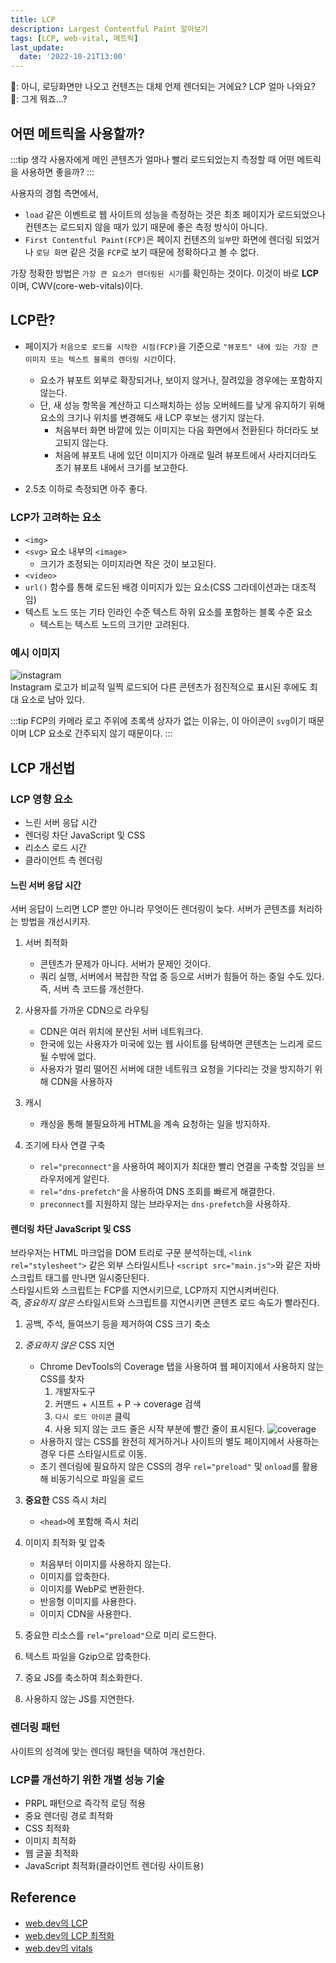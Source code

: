 ```yaml
---
title: LCP
description: Largest Contentful Paint 알아보기
tags: [LCP, web-vital, 메트릭]
last_update:
  date: '2022-10-21T13:00'
---
```


🦊: 아니, 로딩화면만 나오고 컨텐츠는 대체 언제 렌더되는 거에요? LCP 얼마 나와요?  
🐣: 그게 뭐죠...?

<!--truncate-->

## 어떤 메트릭을 사용할까?

:::tip 생각
사용자에게 메인 콘텐츠가 얼마나 빨리 로드되었는지 측정할 때 어떤 메트릭을 사용하면 좋을까?
:::

사용자의 경험 측면에서,

- `load` 같은 이벤트로 웹 사이트의 성능을 측정하는 것은 최초 페이지가 로드되었으나 컨텐츠는 로드되지 않을 때가 있기 때문에 좋은 측정 방식이 아니다.
- `First Contentful Paint(FCP)`은 페이지 컨텐츠의 `일부`만 화면에 렌더링 되었거나 `로딩 화면` 같은 것을 `FCP`로 보기 때문에 정확하다고 볼 수 없다.

가장 정확한 방법은 `가장 큰 요소가 렌더링된 시기`를 확인하는 것이다.
이것이 바로 **LCP**이며, CWV(core-web-vitals)이다.

## LCP란?

- 페이지가 `처음으로 로드를 시작한 시점(FCP)`을 기준으로 `"뷰포트" 내에 있는 가장 큰 이미지 또는 텍스트 블록의 렌더링 시간`이다.

  - 요소가 뷰포트 외부로 확장되거나, 보이지 않거나, 잘려있을 경우에는 포함하지 않는다.
  - 단, 새 성능 항목을 계산하고 디스패치하는 성능 오버헤드를 낮게 유지하기 위해 요소의 크기나 위치를 변경해도 새 LCP 후보는 생기지 않는다.
    - 처음부터 화면 바깥에 있는 이미지는 다음 화면에서 전환된다 하더라도 보고되지 않는다.
    - 처음에 뷰포트 내에 있던 이미지가 아래로 밀려 뷰포트에서 사라지더라도 초기 뷰포트 내에서 크기를 보고한다.

- 2.5초 이하로 측정되면 아주 좋다.

### LCP가 고려하는 요소

- `<img>`
- `<svg>` 요소 내부의 `<image>`
  - 크기가 조정되는 이미지라면 작은 것이 보고된다.
- `<video>`
- `url()` 함수를 통해 로드된 배경 이미지가 있는 요소(CSS 그라데이션과는 대조적임)
- 텍스트 노드 또는 기타 인라인 수준 텍스트 하위 요소를 포함하는 블록 수준 요소
  - 텍스트는 텍스트 노드의 크기만 고려된다.

### 예시 이미지

![instagram](https://web-dev.imgix.net/image/admin/uJAGswhXK3bE6Vs4I5bP.png?auto=format&w=845)  
Instagram 로고가 비교적 일찍 로드되어 다른 콘텐츠가 점진적으로 표시된 후에도 최대 요소로 남아 있다.

:::tip
FCP의 카메라 로고 주위에 초록색 상자가 없는 이유는, 이 아이콘이 `svg`이기 때문이며 LCP 요소로 간주되지 않기 때문이다.
:::

## LCP 개선법

### LCP 영향 요소

- 느린 서버 응답 시간
- 렌더링 차단 JavaScript 및 CSS
- 리소스 로드 시간
- 클라이언트 측 렌더링

#### 느린 서버 응답 시간

서버 응답이 느리면 LCP 뿐만 아니라 무엇이든 렌더링이 늦다. 서버가 콘텐츠를 처리하는 방법을 개선시키자.

1. 서버 최적화

   - 콘텐츠가 문제가 아니다. 서버가 문제인 것이다.
   - 쿼리 실행, 서버에서 복잡한 작업 중 등으로 서버가 힘들어 하는 중일 수도 있다. 즉, 서버 측 코드를 개선한다.

2. 사용자를 가까운 CDN으로 라우팅

   - CDN은 여러 위치에 분산된 서버 네트워크다.
   - 한국에 있는 사용자가 미국에 있는 웹 사이트를 탐색하면 콘텐츠는 느리게 로드될 수밖에 없다.
   - 사용자가 멀리 떨어진 서버에 대한 네트워크 요청을 기다리는 것을 방지하기 위해 CDN을 사용하자

3. 캐시

   - 캐싱을 통해 불필요하게 HTML을 계속 요청하는 일을 방지하자.

4. 조기에 타사 연결 구축

   - `rel="preconnect"`을 사용하여 페이지가 최대한 빨리 연결을 구축할 것임을 브라우저에게 알린다.
   - `rel="dns-prefetch"`을 사용하여 DNS 조회를 빠르게 해결한다.
   - `preconnect`를 지원하지 않는 브라우저는 `dns-prefetch`을 사용하자.

#### 렌더링 차단 JavaScript 및 CSS

브라우저는 HTML 마크업을 DOM 트리로 구문 분석하는데, `<link rel="stylesheet">` 같은 외부 스타일시트나 `<script src="main.js">`와 같은 자바스크립트 태그를 만나면 일시중단된다.  
스타일시트와 스크립트는 FCP를 지연시키므로, LCP까지 지연시켜버린다.  
즉, _중요하지 않은_ 스타일시트와 스크립트를 지연시키면 콘텐츠 로드 속도가 빨라진다.

1. 공백, 주석, 들여쓰기 등을 제거하여 CSS 크기 축소
2. _중요하지 않은_ CSS 지연

   - Chrome DevTools의 Coverage 탭을 사용하여 웹 페이지에서 사용하지 않는 CSS를 찾자
     1. 개발자도구
     2. 커맨드 + 시프트 + P -> coverage 검색
     3. `다시 로드 아이콘` 클릭
     4. 사용 되지 않는 코드 줄은 시작 부분에 빨간 줄이 표시된다.
        ![coverage](https://wd.imgix.net/image/0g2WvpbGRGdVs0aAPc6ObG7gkud2/IzpB7injykyaq8PRDVwF.png?auto=format&w=845)
   - 사용하지 않는 CSS를 완전히 제거하거나 사이트의 별도 페이지에서 사용하는 경우 다른 스타일시트로 이동.
   - 초기 렌더링에 필요하지 않은 CSS의 경우 `rel="preload"` 및 `onload`를 활용해 비동기식으로 파일을 로드

3. **중요한** CSS 즉시 처리

   - `<head>`에 포함해 즉시 처리

4. 이미지 최적화 및 압축

   - 처음부터 이미지를 사용하지 않는다.
   - 이미지를 압축한다.
   - 이미지를 WebP로 변환한다.
   - 반응형 이미지를 사용한다.
   - 이미지 CDN을 사용한다.

5. 중요한 리소스를 `rel="preload"`으로 미리 로드한다.
6. 텍스트 파일을 Gzip으로 압축한다.
7. 중요 JS를 축소하여 최소화한다.
8. 사용하지 않는 JS를 지연한다.

### 렌더링 패턴

사이트의 성격에 맞는 렌더링 패턴을 택하여 개선한다.

### LCP를 개선하기 위한 개별 성능 기술

- PRPL 패턴으로 즉각적 로딩 적용
- 중요 렌더링 경로 최적화
- CSS 최적화
- 이미지 최적화
- 웹 글꼴 최적화
- JavaScript 최적화(클라이언트 렌더링 사이트용)

## Reference

- [web.dev의 LCP](https://web.dev/lcp)
- [web.dev의 LCP 최적화](https://web.dev/optimize-lcp/)
- [web.dev의 vitals](https://web.dev/vitals/)
